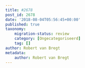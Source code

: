 ```yaml
---
title: #2678
post_id: 2678
date: '2018-08-04T05:56:45+00:00'
published: true
taxonomy:
    migration-status: review
    category: [Ongecategoriseerd]
    tag: []
author: Robert van Bregt
metadata:
    author: Robert van Bregt
---
```

